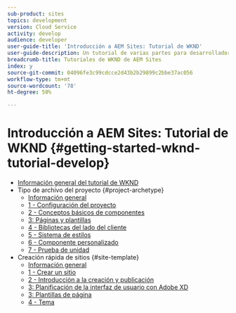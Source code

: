 ```yaml
---
sub-product: sites
topics: development
version: Cloud Service
activity: develop
audience: developer
user-guide-title: 'Introducción a AEM Sites: Tutorial de WKND'
user-guide-description: Un tutorial de varias partes para desarrolladores que van a usar AEM por primera vez. Implementar un sitio AEM para una marca ficticia de ropa, WKND.
breadcrumb-title: Tutoriales de WKND de AEM Sites
index: y
source-git-commit: 04096fe3c99cdcce2d43b2b29899c2bbe37ac056
workflow-type: tm+mt
source-wordcount: '78'
ht-degree: 50%

---
```



# Introducción a AEM Sites: Tutorial de WKND {#getting-started-wknd-tutorial-develop}

+ [Información general del tutorial de WKND](overview.md)
+ Tipo de archivo del proyecto {#project-archetype}
   + [Información general](./project-archetype/overview.md)
   + [1 - Configuración del proyecto](./project-archetype/project-setup.md)
   + [2 - Conceptos básicos de componentes](./project-archetype/component-basics.md)
   + [3: Páginas y plantillas](./project-archetype/pages-templates.md)
   + [4 - Bibliotecas del lado del cliente](./project-archetype/client-side-libraries.md)
   + [5 - Sistema de estilos](./project-archetype/style-system.md)
   + [6 - Componente personalizado](./project-archetype/custom-component.md)
   + [7 - Prueba de unidad](./project-archetype/unit-testing.md)
+ Creación rápida de sitios {#site-template}
   + [Información general](./site-template/overview.md)
   + [1 - Crear un sitio](./site-template/create-site.md)
   + [2 - Introducción a la creación y publicación](./site-template/author-content-publish.md)
   + [3: Planificación de la interfaz de usuario con Adobe XD](./site-template/ui-planning-adobe-xd.md)
   + [3: Plantillas de página](./site-template/page-templates.md)
   + [4 - Tema](./site-template/theming.md)
